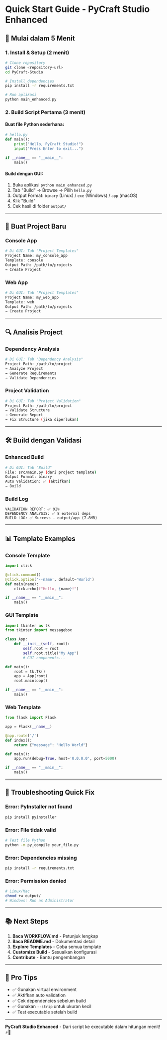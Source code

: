 # Quick Start Guide - PyCraft Studio Enhanced

## 🚀 Mulai dalam 5 Menit

### 1. Install & Setup (2 menit)
```bash
# Clone repository
git clone <repository-url>
cd PyCraft-Studio

# Install dependencies
pip install -r requirements.txt

# Run aplikasi
python main_enhanced.py
```

### 2. Build Script Pertama (3 menit)

#### Buat file Python sederhana:
```python
# hello.py
def main():
    print("Hello, PyCraft Studio!")
    input("Press Enter to exit...")

if __name__ == "__main__":
    main()
```

#### Build dengan GUI:
1. Buka aplikasi `python main_enhanced.py`
2. Tab "Build" → Browse → Pilih `hello.py`
3. Output Format: `binary` (Linux) / `exe` (Windows) / `app` (macOS)
4. Klik "Build"
5. Cek hasil di folder `output/`

---

## 📁 Buat Project Baru

### Console App
```bash
# Di GUI: Tab "Project Templates"
Project Name: my_console_app
Template: console
Output Path: /path/to/projects
→ Create Project
```

### Web App
```bash
# Di GUI: Tab "Project Templates"
Project Name: my_web_app
Template: web
Output Path: /path/to/projects
→ Create Project
```

---

## 🔍 Analisis Project

### Dependency Analysis
```bash
# Di GUI: Tab "Dependency Analysis"
Project Path: /path/to/project
→ Analyze Project
→ Generate Requirements
→ Validate Dependencies
```

### Project Validation
```bash
# Di GUI: Tab "Project Validation"
Project Path: /path/to/project
→ Validate Structure
→ Generate Report
→ Fix Structure (jika diperlukan)
```

---

## 🛠️ Build dengan Validasi

### Enhanced Build
```bash
# Di GUI: Tab "Build"
File: src/main.py (dari project template)
Output Format: binary
Auto Validation: ✅ (aktifkan)
→ Build
```

### Build Log
```
VALIDATION REPORT: ✅ 92%
DEPENDENCY ANALYSIS: ✅ 8 external deps
BUILD LOG: ✅ Success - output/app (7.8MB)
```

---

## 📊 Template Examples

### Console Template
```python
import click

@click.command()
@click.option('--name', default='World')
def main(name):
    click.echo(f"Hello, {name}!")

if __name__ == "__main__":
    main()
```

### GUI Template
```python
import tkinter as tk
from tkinter import messagebox

class App:
    def __init__(self, root):
        self.root = root
        self.root.title("My App")
        # GUI components...

def main():
    root = tk.Tk()
    app = App(root)
    root.mainloop()

if __name__ == "__main__":
    main()
```

### Web Template
```python
from flask import Flask

app = Flask(__name__)

@app.route('/')
def index():
    return {"message": "Hello World"}

def main():
    app.run(debug=True, host='0.0.0.0', port=5000)

if __name__ == "__main__":
    main()
```

---

## 🔧 Troubleshooting Quick Fix

### Error: PyInstaller not found
```bash
pip install pyinstaller
```

### Error: File tidak valid
```bash
# Test file Python
python -m py_compile your_file.py
```

### Error: Dependencies missing
```bash
pip install -r requirements.txt
```

### Error: Permission denied
```bash
# Linux/Mac
chmod +w output/
# Windows: Run as Administrator
```

---

## 📚 Next Steps

1. **Baca WORKFLOW.md** - Petunjuk lengkap
2. **Baca README.md** - Dokumentasi detail
3. **Explore Templates** - Coba semua template
4. **Customize Build** - Sesuaikan konfigurasi
5. **Contribute** - Bantu pengembangan

---

## 🎯 Pro Tips

- ✅ Gunakan virtual environment
- ✅ Aktifkan auto validation
- ✅ Cek dependencies sebelum build
- ✅ Gunakan `--strip` untuk ukuran kecil
- ✅ Test executable setelah build

---

**PyCraft Studio Enhanced** - Dari script ke executable dalam hitungan menit! ⚡🐍 